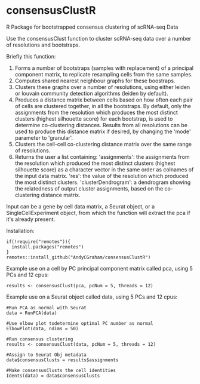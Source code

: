 # consensusClustR
R Package for bootstrapped consensus clustering of scRNA-seq Data

Use the consensusClust function to cluster scRNA-seq data over a number of resolutions and bootstraps. 

Briefly this function:
1) Forms a number of bootstraps (samples with replacement) of a principal component matrix, to replicate resampling cells from the same samples.
2) Computes shared nearest neighbour graphs for these boostraps.
3) Clusters these graphs over a number of resolutions, using either leiden or louvain community detection algorithms (leiden by default). 
4) Produces a distance matrix between cells based on how often each pair of cells are clustered together, in all the bootstraps. By default, only the assignments from the resolution which produces the most distinct clusters (highest silhouette score) for each bootstrap, is used to determine co-clustering distances. Results from all resolutions can be used to produce this distance matrix if desired, by changing the 'mode' parameter to 'granular'. 
4) Clusters the cell-cell co-clustering distance matrix over the same range of resolutions. 
5) Returns the user a list containing:
'assignments': the assignments from the resolution which produced the most distinct clusters (highest silhouette score) as a character vector in the same order as colnames of the input data matrix.
'res': the value of the resolution which produced the most distinct clusters.
'clusterDendrogram': a dendrogram showing the relatedness of output cluster assignments, based on the co-clustering distance matrix.

Input can be a gene by cell data matrix, a Seurat object, or a SingleCellExperiment object, from which the function will extract the pca if it's already present.

Installation:
```
if(!require("remotes")){
  install.packages("remotes")
}
remotes::install_github("AndyCGraham/consensusClustR")
```

Example use on a cell by PC principal component matrix called pca, using 5 PCs and 12 cpus:
```
results <- consensusClust(pca, pcNum = 5, threads = 12)
```

Example use on a Seurat object called data, using 5 PCs and 12 cpus:
```
#Run PCA as normal with Seurat
data = RunPCA(data)

#Use elbow plot todetermine optimal PC number as normal
ElbowPlot(data, ndims = 50)

#Run consensus clustering
results <- consensusClust(data, pcNum = 5, threads = 12)

#Assign to Seurat Obj metadata
data$consensusClusts = results$assignments

#Make consensusClusts the cell identities
Idents(data) = data$consensusClusts
```
